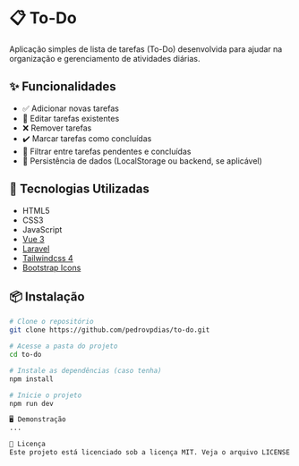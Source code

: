 # 📋 To-Do

Aplicação simples de lista de tarefas (To-Do) desenvolvida para ajudar na organização e gerenciamento de atividades diárias.

## ✨ Funcionalidades

- ✅ Adicionar novas tarefas
- 📝 Editar tarefas existentes
- ❌ Remover tarefas
- ✔️ Marcar tarefas como concluídas
- 🔄 Filtrar entre tarefas pendentes e concluídas
- 💾 Persistência de dados (LocalStorage ou backend, se aplicável)

## 🚀 Tecnologias Utilizadas

- HTML5
- CSS3
- JavaScript
- [Vue 3](https://vuejs.org/)
- [Laravel](https://laravel.com/)
- [Tailwindcss 4](https://tailwindcss.com/)
- [Bootstrap Icons](https://icons.getbootstrap.com/)

## 📦 Instalação

```bash
# Clone o repositório
git clone https://github.com/pedrovpdias/to-do.git

# Acesse a pasta do projeto
cd to-do

# Instale as dependências (caso tenha)
npm install

# Inicie o projeto
npm run dev

🖥️ Demonstração
...

📄 Licença
Este projeto está licenciado sob a licença MIT. Veja o arquivo LICENSE para mais detalhes.